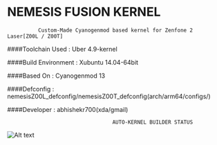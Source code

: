 #                            NEMESIS FUSION KERNEL



              Custom-Made Cyanogenmod based kernel for Zenfone 2 Laser[Z00L / Z00T]

####Toolchain Used       :       Uber 4.9-kernel

####Build Environment    :       Xubuntu 14.04-64bit

####Based On             :       Cyanogenmod 13

####Defconfig            :       nemesisZ00L_defconfig/nemesisZ00T_defconfig(arch/arm64/configs/)

####Developer            :       abhishekr700(xda/gmail)

                                      AUTO-KERNEL BUILDER STATUS
  ![Alt text](https://codeship.com/projects/31b3ed70-1441-0134-bf7d-1ae9bff528ab/status?branch=master "Optional title") 

